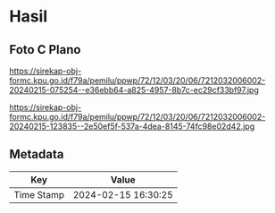 # Hasil

## Foto C Plano

https://sirekap-obj-formc.kpu.go.id/f79a/pemilu/ppwp/72/12/03/20/06/7212032006002-20240215-075254--e36ebb64-a825-4957-8b7c-ec29cf33bf97.jpg

https://sirekap-obj-formc.kpu.go.id/f79a/pemilu/ppwp/72/12/03/20/06/7212032006002-20240215-123835--2e50ef5f-537a-4dea-8145-74fc98e02d42.jpg


## Metadata

| Key        | Value               |
| ---------- | ------------------- |
| Time Stamp | 2024-02-15 16:30:25 |



